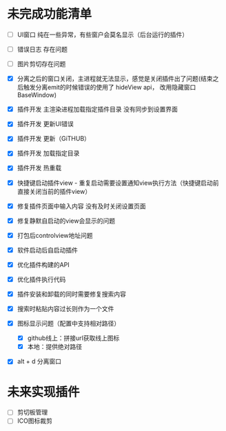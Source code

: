 # 未完成功能清单

- [ ] UI窗口 纯在一些异常，有些窗户会莫名显示（后台运行的插件）
- [ ] 错误日志 存在问题
- [ ] 图片剪切存在问题

- [x] 分离之后的窗口关闭，主进程就无法显示，感觉是关闭插件出了问题(结束之后触发分离emit的时候错误的使用了 hideView api， 改用隐藏窗口BaseWindow)
- [x] 插件开发 主渲染进程加载指定插件目录 没有同步到设置界面
- [x] 插件开发 更新UI错误
- [x] 插件开发 更新（GiTHUB）
- [x] 插件开发 加载指定目录
- [x] 插件开发 热重载
- [x] 快捷键启动插件view - 重复启动需要设置通知view执行方法（快捷键启动前直接关闭当前的插件view）
- [x] 修复插件页面中输入内容 没有及时关闭设置页面
- [x] 修复静默自启动的view会显示的问题
- [x] 打包后controlview地址问题
- [x] 软件启动后自启动插件
- [x] 优化插件构建的API
- [x] 优化插件执行代码
- [x] 插件安装和卸载的同时需要修复搜索内容
- [x] 搜索时粘贴内容过长则作为一个文件
- [x] 图标显示问题（配置中支持相对路径）
  - [x] github线上：拼接url获取线上图标
  - [x] 本地：提供绝对路径
- [x] alt + d 分离窗口

# 未来实现插件

- [ ] 剪切板管理
- [ ] ICO图标裁剪
